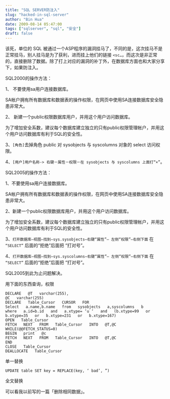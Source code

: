 ```yaml
---
title: "SQL SERVER防注入"
slug: "hacked-in-sql-server"
author: "Bin Hua"
date: 2009-08-14 05:47:00
tags: ["sqlserver", "sql", "安全"]
draft: false
---
```


该死，单位的 SQL 被通过一个ASP程序的漏洞挂马了，不同的是，这次挂马不是正常挂马，别人挂马是为了获利，进而挂上他们的链接 `<sc…`，而这次是非正常的，直接删除了数据。除了打上对应的漏洞的补丁外，在数据库方面也和大家分享下，如果防注入。

SQL2000的操作方法：

1、 不要使用sa用户连接数据库。

SA帐户拥有所有数据库和数据表的操作权限，在网页中使用SA连接数据库安全隐患非常大。

2、 新建一个public权限数据库用户，并用这个用户访问数据库。

为了增加安全系数，建议每个数据库建立独立的只有public权限管理帐户，并用这个用户访问数据库有利于SQL的安全性。

3、`[角色]`去掉角色 public 对 sysobjects 与 syscolumns 对象的 select 访问权限。

4、`[用户]用户名称-> 右键－属性－权限－在 sysobjects 与 syscolumns 上面打“×”`。

SQL2005的操作方法：

1、不要使用sa用户连接数据库。

SA帐户拥有所有数据库和数据表的操作权限，在网页中使用SA连接数据库安全隐患非常大。

2、新建一个public权限数据库用户，并用这个用户访问数据库。

为了增加安全系数，建议每个数据库建立独立的只有public权限管理帐户，并用这个用户访问数据库有利于SQL的安全性。

3、`打开数据库—视图–找到–sys.sysobjects–右键“属性”– 左侧“权限”—右侧下面` 在 `“SELECT”` 后面的“拒绝”后面把 “打对号”。

4、`打开数据库—视图–找到–sys.syscolumns–右键“属性”– 左侧“权限”—右侧下面` 在 `“SELECT”` 后面的“拒绝”后面把 “打对号”。

SQL2005到此为止问题解决。

用下面的东西查询，权限

```
DECLARE   @T   varchar(255),
@C   varchar(255)
DECLARE   Table_Cursor   CURSOR   FOR
Select   a.name,b.name   from   sysobjects   a,syscolumns   b
where   a.id=b.id   and   a.xtype= ‘u ‘   and   (b.xtype=99   or   b.xtype=35   or   b.xtype=231   or   b.xtype=167)
OPEN   Table_Cursor
FETCH   NEXT   FROM   Table_Cursor   INTO   @T,@C
WHILE(@@FETCH_STATUS=0)
BEGIN   print   @c
FETCH   NEXT   FROM   Table_Cursor   INTO   @T,@C
END
CLOSE   Table_Cursor
DEALLOCATE   Table_Cursor
```

单一替换

```
UPDATE table SET key = REPLACE(key, ‘ bad’, ”)
```

全文替换

可以看我以前写的一篇「删除相同数据」。